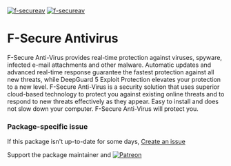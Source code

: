 [![f-secureav](https://img.shields.io/chocolatey/v/f-secureav?color=green&label=f-secureav)](https://chocolatey.org/packages/f-secureav) [![f-secureav](https://img.shields.io/chocolatey/dt/f-secureav)](https://chocolatey.org/packages/f-secureav)

# F-Secure Antivirus

F-Secure Anti-Virus provides real-time protection against viruses, spyware, infected e-mail
attachments and other malware.
Automatic updates and advanced real-time response guarantee the fastest protection against all
new threats, while DeepGuard 5 Exploit Protection elevates your protection to a new level.
F-Secure Anti-Virus is a security solution that uses superior cloud-based technology to protect
you against existing online threats and to respond to new threats effectively as they appear.
Easy to install and does not slow down your computer.
F-Secure Anti-Virus will protect you.

### Package-specific issue

If this package isn't up-to-date for some days, [Create an issue](https://github.com/tunisiano187/Chocolatey-packages/issues/new/choose)

Support the package maintainer and [![Patreon](https://cdn.jsdelivr.net/gh/tunisiano187/Chocolatey-packages@d15c4e19c709e7148588d4523ffc6dd3cd3c7e5e/icons/patreon.png)](https://www.patreon.com/tunisiano)